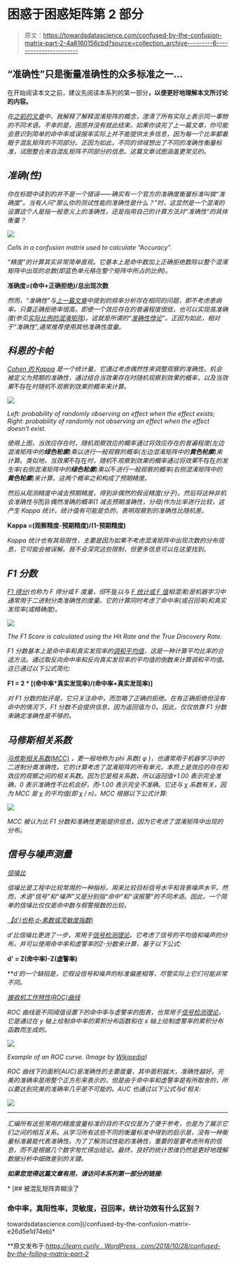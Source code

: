 # 困惑于困惑矩阵第 2 部分

> 原文：<https://towardsdatascience.com/confused-by-the-confusion-matrix-part-2-4a8160156cbd?source=collection_archive---------6----------------------->

## “准确性”只是衡量准确性的众多标准之一…

在开始阅读本文之前，建议先阅读本系列的第一部分[](/confused-by-the-confusion-matrix-e26d5e1d74eb)**，以便更好地理解本文所讨论的内容。**

*在[之前的文章](https://learncuriously.wordpress.com/2018/10/21/confused-by-the-confusion-matrix/)中，我解释了解释混淆矩阵的概念，澄清了所有实际上表示同一事物的不同术语。不幸的是，困惑并没有就此结束。如果你读完了上一篇文章，你可能会意识到简单的命中率或误报率实际上并不能提供太多信息，因为每一个比率都着眼于混乱矩阵的不同部分。正因为如此，不同的领域想出了不同的准确性衡量标准，试图整合来自混乱矩阵不同部分的信息。这篇文章试图涵盖更常见的。*

## *准确(性)*

*你在标题中读到的并不是一个错误——确实有一个官方的准确度衡量标准叫做“准确度”。当有人问“那么你的测试性能的准确性是什么？”时，这显然是一个混淆的设置这个人是指一般意义上的准确性，还是指用自己的计算方法对“准确性”的具体衡量？*

*![](img/f093faf70ca8566602ddd31916f5ed3b.png)*

*Cells in a confusion matrix used to calculate “Accuracy”.*

*“精度”的计算其实非常简单直观。它基本上是命中数加上正确拒绝数除以整个混淆矩阵中出现的总数(即蓝色单元格在整个矩阵中所占的比例)。*

**准确度=(命中+正确拒绝)/总出现次数**

*然而，“准确性”与[上一篇文章](https://learncuriously.wordpress.com/2018/10/21/confused-by-the-confusion-matrix/)中提到的频率分析存在相同的问题，即不考虑患病率。只要正确拒绝率很高，即使一个效应存在的普遍程度很低，也可以实现高准确度(参见[实际比例的混淆矩阵](https://learncuriously.files.wordpress.com/2018/10/confusion-matrix-actual-proportions.png))。这就是所谓的“[准确性悖论](https://en.wikipedia.org/wiki/Accuracy_paradox)”。正因为如此，相对于“准确性”,通常推荐使用其他准确性度量。*

## *科恩的卡帕*

*[Cohen 的 Kappa](https://en.wikipedia.org/wiki/Cohen%27s_kappa) 是一个统计量，它通过考虑偶然性来调整观察的准确性。机会被定义为预期的准确性，通过结合当效果存在时随机观察到效果的概率，以及当效果*不存在*时随机*不*观察到效果的概率来计算。*

*![](img/0cc00d372cf5bb23542567c92c078d1e.png)*

*Left: probability of randomly observing an effect when the effect exists; Right: probability of randomly not observing an effect when the effect doesn’t exist.*

*使用上图，当效应存在时，随机观察效应的概率通过将效应存在的普遍程度(左边混淆矩阵中的**绿色轮廓**)乘以进行一般观察的概率(左边混淆矩阵中的**黄色轮廓**)来计算。类似地，当效果*不存在*时，随机*不*观察到效果的概率通过将效果*不存在*的发生率(右侧混淆矩阵中的**绿色轮廓**)乘以*不*进行一般观察的概率(右侧混淆矩阵中的**黄色轮廓**)来计算。这两个概率之和构成了预期精度。*

*然后从观测精度中减去预期精度，得到非偶然的假设精度(分子)。然后将这种非机会准确性与*而非*偶然准确的概率(1 减去预期准确性，分母)作为比率进行比较，这产生 Kappa 统计。统计值有可能是负的，表明观察到的准确性比随机差。*

**Kappa =(观察精度-预期精度)/(1-预期精度)**

*Kappa 统计也有其局限性，主要是因为如果不考虑混淆矩阵中出现次数的分布信息，它可能会被误解。我不会深究这些限制，但更多信息可以在这里找到。*

## *F1 分数*

*[F1 得分](https://en.wikipedia.org/wiki/F1_score)(也称为 F 得分或 F 度量，但*不是*以与 [F 统计或 F 值](https://www.statisticshowto.datasciencecentral.com/probability-and-statistics/f-statistic-value-test/)相混淆)是机器学习中通常用于二进制分类准确性的度量。它的计算同时考虑了命中率(或召回率)和真实发现率(或精确度)。*

*![](img/915c178fca7a37e23d7ff285f8b14329.png)*

*The F1 Score is calculated using the Hit Rate and the True Discovery Rate.*

*F1 分数基本上是命中率和真实发现率的[调和平均值](https://en.wikipedia.org/wiki/Harmonic_mean)，这是一种计算平均比率的合适方法。通过取反向命中率和反向真实发现率的平均值的倒数来计算调和平均值。这已通过以下公式简化:*

**F1 = 2 * [(命中率*真实发现率)/(命中率+真实发现率)]**

*对 F1 分数的批评是，它只关注命中，而忽略了正确的拒绝。在有正确拒绝但没有命中的情况下，F1 分数不会提供信息，因为返回值为 0。因此，仅仅依靠 F1 分数来确定准确性是不够的。*

## *马修斯相关系数*

*[马修斯相关系数(MCC)](https://en.wikipedia.org/wiki/Matthews_correlation_coefficient) ，更一般地称为 phi 系数( *φ* )，也通常用于机器学习中的二进制分类准确性。它的计算考虑了混淆矩阵的所有单元，本质上是效应的存在和效应的观察之间的相关系数。因为它是相关系数，所以返回值+1.00 表示完全准确，0 表示准确性不比机会好，而-1.00 表示完全不准确。它还与 *χ* 系数有关，因为 MCC 是 *χ* 的平均值(即 *χ* / n)。MCC 根据以下公式计算:*

*![](img/bf2f9aef6285cc97b7de54ef5d3a0d1c.png)*

*MCC 被认为比 F1 分数和准确性更能提供信息，因为它考虑了混淆矩阵中出现的分布。*

## *信号与噪声测量*

*[*信噪比*](https://en.wikipedia.org/wiki/Signal-to-noise_ratio)*

*信噪比是工程中比较常用的一种指标，用来比较目标信号水平和背景噪声水平。然而，术语“信号”和“噪声”又是分别指“命中”和“误报警”的不同术语。因此，一个简单的信噪比仅仅是命中数与假警报数的比较。*

*[*【d’(也称 d-素数或灵敏度指数)*](https://en.wikipedia.org/wiki/Sensitivity_index)*

**d’*比信噪比更进了一步，常用于[信号检测理论](https://en.wikipedia.org/wiki/Detection_theory)。它考虑了信号的平均值和噪声的分布，并可以使用命中率和虚警率的*Z*-分数来计算，基于以下公式:*

**d' = Z(命中率)-Z(虚警率)**

**d’*的一个缺陷是，它假设信号和噪声的标准偏差相等，尽管实际上它们可能非常不同。*

*[*接收机工作特性(ROC)曲线*](https://en.wikipedia.org/wiki/Receiver_operating_characteristic)*

*ROC 曲线是不同阈值设置下的命中率与虚警率的图表，也常用于[信号检测理论](https://en.wikipedia.org/wiki/Detection_theory)。它是通过在 y 轴上绘制命中率的累积分布函数和在 x 轴上绘制虚警率的累积分布函数而生成的。*

*![](img/3c8809f2c873d6a18906834ac4f169e6.png)*

*Example of an ROC curve. (Image by [Wikipedia](https://en.wikipedia.org/wiki/Receiver_operating_characteristic))*

*ROC 曲线下的面积(AUC)是准确性的主要度量，其中面积越大，准确性越好。完美的准确率是用整个正方形来表示的，但是由于命中率和虚警率是有所取舍的，所以要达到完美的准确率几乎是不可能的。AUC 也通过以下公式与*d’*相关:*

*![](img/b16b81748650a6932b5ca996c6851137.png)*

** * * * * * * * * **

*汇编所有这些常用的精度度量标准的目的不仅仅是为了便于参考，也是为了展示它们之间的相互关系。从学习所有这些不同的衡量标准中得到的启示是，没有一种衡量标准最能代表准确性。为了了解测试性能的准确性，重要的是要考虑所有的信息，而不是根据几个数字匆忙得出结论。最终，良好的统计思维仍然是更好地理解数据分析中细微差别的关键。*

***如果您觉得这篇文章有用，请访问本系列第一部分的链接:***

*[](/confused-by-the-confusion-matrix-e26d5e1d74eb) [## 被混乱矩阵弄糊涂了

### 命中率，真阳性率，灵敏度，召回率，统计功效有什么区别？

towardsdatascience.com](/confused-by-the-confusion-matrix-e26d5e1d74eb)* 

**原文发布于:*[*https://learn curily . WordPress . com/2018/10/28/confused-by-the-folling-matrix-part-2*](https://learncuriously.wordpress.com/2018/10/28/confused-by-the-confusion-matrix-part-2/)*